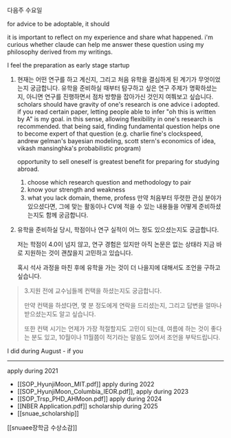 다음주 수요일 

for advice to be adoptable, it should 

it is important to reflect on my experience and share what happened. i'm curious whether claude can help me answer these question using my philosophy derived from my writings.  

I feel the preparation as early stage startup

1. 현재는 어떤 연구를 하고 계신지, 그리고 처음 유학을 결심하게 된 계기가 무엇이었는지 궁금합니다.
   유학을 준비하실 때부터 탐구하고 싶은 연구 주제가 명확하셨는지, 아니면 연구를 진행하면서 점차 방향을 잡아가신 것인지 여쭤보고 싶습니다.
   scholars should have gravity of one's research is one advice i adopted. if you read certain paper, letting people able to infer "oh this is written by A" is my goal. in this sense, allowing flexibility in one's research is recommended. that being said, finding fundamental question helps one to become expert of that question (e.g. charlie fine's clockspeed, andrew gelman's bayesian modeling, scott stern's economics of idea, vikash mansinghka's probabilistic program)
   
   opportunity to sell oneself is greatest benefit for preparing for studying abroad.
	 1. choose which research question and methodology to pair
	2. know your strength and weakness
	3.  what you lack  domain, theme, profess
   만약 처음부터 뚜렷한 관심 분야가 있으셨다면, 그에 맞는 활동이나 CV에 적을 수 있는 내용들을 어떻게 준비하셨는지도 함께 궁금합니다.

2. 유학을 준비하실 당시, 학점이나 연구 실적이 어느 정도 있으셨는지도 궁금합니다.
   
   저는 학점이 4.0이 넘지 않고, 연구 경험은 있지만 아직 논문은 없는 상태라 지금 바로 지원하는 것이 괜찮을지 고민하고 있습니다. 
   
   혹시 석사 과정을 마친 후에 유학을 가는 것이 더 나을지에 대해서도 조언을 구하고 싶습니다.

> 3.지원 전에 교수님들께 컨택을 하셨는지도 궁금합니다.
> 
> 만약 컨택을 하셨다면, 몇 분 정도에게 연락을 드리셨는지, 그리고  답변을 얼마나 받으셨는지도 알고 싶습니다. 
> 
> 또한 컨택 시기는 언제가 가장 적절할지도 고민이 되는데, 여름에 하는 것이 좋다는 분도 있고, 10월이나 11월쯤이 적기라는 말씀도 있어서 조언을 부탁드립니다.

I did during August - if you

----
apply during 2021
- [[SOP_HyunjiMoon_MIT.pdf]]
apply during 2022
- [[SOP_HyunjiMoon_Columbia_IEOR.pdf]], 
apply during 2023
- [[SOP_Trsp_PHD_AHMoon.pdf]]
apply during 2024
- [[NBER Application.pdf]]
scholarship during 2025 
- [[snuae_scholarship]] 

 [[snuaee장학금 수상소감]]
